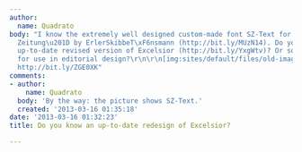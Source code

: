 ```yaml
---
author:
  name: Quadrato
body: "I know the extremely well designed custom-made font SZ-Text for \u201CS\xFCddeutsche
  Zeitung\u201D by ErlerSkibbeT\xF6nsmann (http://bit.ly/MUzN14). Do you know another
  up-to-date revised version of Excelsior (http://bit.ly/YxgWtv)? Or something similar
  for use in editorial design?\r\n\r\n[img:sites/default/files/old-images/pic1_4169.jpg]\r\n\r\nSource:
  http://bit.ly/ZGE0XK"
comments:
- author:
    name: Quadrato
  body: 'By the way: the picture shows SZ-Text.'
  created: '2013-03-16 01:35:18'
date: '2013-03-16 01:32:23'
title: Do you know an up-to-date redesign of Excelsior?

---
```

